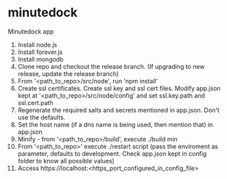 minutedock
==========

Minutedock app

1. Install node.js
2. Install forever.js
3. Install mongodb
4. Clone repo and checkout the release branch. (If upgrading to new release, update the release branch)
5. From '\<path_to_repo\>/src/node', run 'npm install'
6. Create ssl certificates. Create ssl key and ssl cert files. Modify app.json kept at '\<path_to_repo\>/src/node/config' and set ssl.key.path and ssl.cert.path
7. Regenerate the required salts and secrets mentioned in app.json. Don't use the defaults.
8. Set the host name (if a dns name is being used, then mention that) in app.json
9. Minify -  from '\<path_to_repo\>/build', execute ./build min
10. From '\<path_to_repo\>' execute ./restart script (pass the enviroment as parameter, defaults to development. Check app.json kept in config folder to know all possible values)
11. Access https://localhost:\<https_port_configured_in_config_file\>
